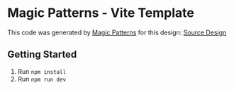# Magic Patterns - Vite Template

This code was generated by [Magic Patterns](https://magicpatterns.com) for this design: [Source Design](https://magicpatterns.com/c/bdjwzk6vgnzb7froeq1dcy)

## Getting Started

1. Run `npm install`
2. Run `npm run dev`
